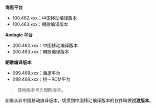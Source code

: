 **海思平台**

+ 100.462.xxx：中国移动编译版本
+ 100.463.xxx：朝歌编译版本

**Amlogic 平台**

+ 200.462.xxx：中国移动编译版本
+ 200.463.xxx：朝歌编译版本

**朝歌编译版本**

+ 099.469.xxx：海思平台
+ 099.468.xxx：统一ROM平台

> 其他版本号为现网版本。

如果从非中国移动编译版本，切换到中国移动编译版本的软件叫做**过渡版本**。